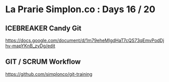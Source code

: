 # La Prarie Simplon.co : Days 16 / 20

## ICEBREAKER Candy Git

https://docs.google.com/document/d/1m79eheMlgdHaT7cQS73qEmvPodDjhv-mapYKnB_zyDg/edit

## GIT / SCRUM Workflow

https://github.com/simplonco/git-training
